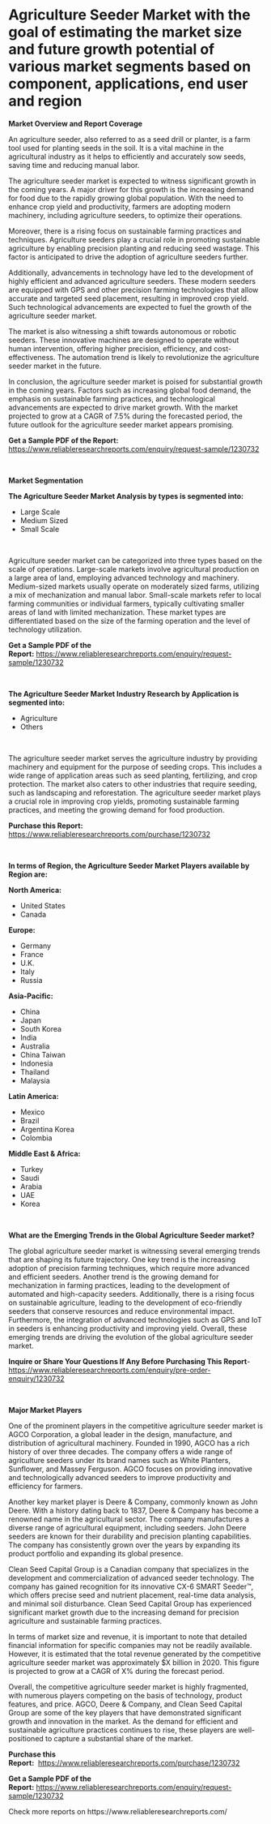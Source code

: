 <p><h1>Agriculture Seeder Market with the goal of estimating the market size and future growth potential of various market segments based on component, applications, end user and region</h1></p><p><strong>Market Overview and Report Coverage</strong></p>
<p><p>An agriculture seeder, also referred to as a seed drill or planter, is a farm tool used for planting seeds in the soil. It is a vital machine in the agricultural industry as it helps to efficiently and accurately sow seeds, saving time and reducing manual labor.</p><p>The agriculture seeder market is expected to witness significant growth in the coming years. A major driver for this growth is the increasing demand for food due to the rapidly growing global population. With the need to enhance crop yield and productivity, farmers are adopting modern machinery, including agriculture seeders, to optimize their operations.</p><p>Moreover, there is a rising focus on sustainable farming practices and techniques. Agriculture seeders play a crucial role in promoting sustainable agriculture by enabling precision planting and reducing seed wastage. This factor is anticipated to drive the adoption of agriculture seeders further.</p><p>Additionally, advancements in technology have led to the development of highly efficient and advanced agriculture seeders. These modern seeders are equipped with GPS and other precision farming technologies that allow accurate and targeted seed placement, resulting in improved crop yield. Such technological advancements are expected to fuel the growth of the agriculture seeder market.</p><p>The market is also witnessing a shift towards autonomous or robotic seeders. These innovative machines are designed to operate without human intervention, offering higher precision, efficiency, and cost-effectiveness. The automation trend is likely to revolutionize the agriculture seeder market in the future.</p><p>In conclusion, the agriculture seeder market is poised for substantial growth in the coming years. Factors such as increasing global food demand, the emphasis on sustainable farming practices, and technological advancements are expected to drive market growth. With the market projected to grow at a CAGR of 7.5% during the forecasted period, the future outlook for the agriculture seeder market appears promising.</p></p>
<p><strong>Get a Sample PDF of the Report:</strong> <a href="https://www.reliableresearchreports.com/enquiry/request-sample/1230732">https://www.reliableresearchreports.com/enquiry/request-sample/1230732</a></p>
<p>&nbsp;</p>
<p><strong>Market Segmentation</strong></p>
<p><strong>The Agriculture Seeder Market Analysis by types is segmented into:</strong></p>
<p><ul><li>Large Scale</li><li>Medium Sized</li><li>Small Scale</li></ul></p>
<p>&nbsp;</p>
<p><p>Agriculture seeder market can be categorized into three types based on the scale of operations. Large-scale markets involve agricultural production on a large area of land, employing advanced technology and machinery. Medium-sized markets usually operate on moderately sized farms, utilizing a mix of mechanization and manual labor. Small-scale markets refer to local farming communities or individual farmers, typically cultivating smaller areas of land with limited mechanization. These market types are differentiated based on the size of the farming operation and the level of technology utilization.</p></p>
<p><strong>Get a Sample PDF of the Report:</strong>&nbsp;<a href="https://www.reliableresearchreports.com/enquiry/request-sample/1230732">https://www.reliableresearchreports.com/enquiry/request-sample/1230732</a></p>
<p>&nbsp;</p>
<p><strong>The Agriculture Seeder Market Industry Research by Application is segmented into:</strong></p>
<p><ul><li>Agriculture</li><li>Others</li></ul></p>
<p>&nbsp;</p>
<p><p>The agriculture seeder market serves the agriculture industry by providing machinery and equipment for the purpose of seeding crops. This includes a wide range of application areas such as seed planting, fertilizing, and crop protection. The market also caters to other industries that require seeding, such as landscaping and reforestation. The agriculture seeder market plays a crucial role in improving crop yields, promoting sustainable farming practices, and meeting the growing demand for food production.</p></p>
<p><strong>Purchase this Report:</strong>&nbsp; <a href="https://www.reliableresearchreports.com/purchase/1230732">https://www.reliableresearchreports.com/purchase/1230732</a></p>
<p>&nbsp;</p>
<p><strong>In terms of Region, the Agriculture Seeder Market Players available by Region are:</strong></p>
<p>
    <p> <strong> North America: </strong>
        <ul>
            <li>United States</li>
            <li>Canada</li>
        </ul>
        </p> 
    <p> <strong> Europe: </strong>
        <ul>
            <li>Germany</li>
            <li>France</li>
            <li>U.K.</li>
            <li>Italy</li>
            <li>Russia</li>
        </ul>
        </p> 
    <p> <strong> Asia-Pacific: </strong>
        <ul>
            <li>China</li>
            <li>Japan</li>
            <li>South Korea</li>
            <li>India</li>
            <li>Australia</li>
            <li>China Taiwan</li>
            <li>Indonesia</li>
            <li>Thailand</li>
            <li>Malaysia</li>
        </ul>
        </p> 
    <p> <strong> Latin America: </strong>
        <ul>
            <li>Mexico</li>
            <li>Brazil</li>
            <li>Argentina Korea</li>
            <li>Colombia</li>
        </ul>
        </p> 
    <p> <strong> Middle East & Africa: </strong>
        <ul>
            <li>Turkey</li>
            <li>Saudi</li>
            <li>Arabia</li>
            <li>UAE</li>
            <li>Korea</li>
        </ul>
    </p>
    </p>
<p>&nbsp;</p>
<p><strong>What are the Emerging Trends in the Global Agriculture Seeder market?</strong></p>
<p><p>The global agriculture seeder market is witnessing several emerging trends that are shaping its future trajectory. One key trend is the increasing adoption of precision farming techniques, which require more advanced and efficient seeders. Another trend is the growing demand for mechanization in farming practices, leading to the development of automated and high-capacity seeders. Additionally, there is a rising focus on sustainable agriculture, leading to the development of eco-friendly seeders that conserve resources and reduce environmental impact. Furthermore, the integration of advanced technologies such as GPS and IoT in seeders is enhancing productivity and improving yield. Overall, these emerging trends are driving the evolution of the global agriculture seeder market.</p></p>
<p><strong>Inquire or Share Your Questions If Any Before Purchasing This Report</strong>- <a href="https://www.reliableresearchreports.com/enquiry/pre-order-enquiry/1230732">https://www.reliableresearchreports.com/enquiry/pre-order-enquiry/1230732</a></p>
<p>&nbsp;</p>
<p><strong>Major Market Players</strong></p>
<p><p>One of the prominent players in the competitive agriculture seeder market is AGCO Corporation, a global leader in the design, manufacture, and distribution of agricultural machinery. Founded in 1990, AGCO has a rich history of over three decades. The company offers a wide range of agriculture seeders under its brand names such as White Planters, Sunflower, and Massey Ferguson. AGCO focuses on providing innovative and technologically advanced seeders to improve productivity and efficiency for farmers.</p><p>Another key market player is Deere & Company, commonly known as John Deere. With a history dating back to 1837, Deere & Company has become a renowned name in the agricultural sector. The company manufactures a diverse range of agricultural equipment, including seeders. John Deere seeders are known for their durability and precision planting capabilities. The company has consistently grown over the years by expanding its product portfolio and expanding its global presence.</p><p>Clean Seed Capital Group is a Canadian company that specializes in the development and commercialization of advanced seeder technology. The company has gained recognition for its innovative CX-6 SMART Seeder™, which offers precise seed and nutrient placement, real-time data analysis, and minimal soil disturbance. Clean Seed Capital Group has experienced significant market growth due to the increasing demand for precision agriculture and sustainable farming practices.</p><p>In terms of market size and revenue, it is important to note that detailed financial information for specific companies may not be readily available. However, it is estimated that the total revenue generated by the competitive agriculture seeder market was approximately $X billion in 2020. This figure is projected to grow at a CAGR of X% during the forecast period.</p><p>Overall, the competitive agriculture seeder market is highly fragmented, with numerous players competing on the basis of technology, product features, and price. AGCO, Deere & Company, and Clean Seed Capital Group are some of the key players that have demonstrated significant growth and innovation in the market. As the demand for efficient and sustainable agriculture practices continues to rise, these players are well-positioned to capture a substantial share of the market.</p></p>
<p><strong>Purchase this Report:</strong>&nbsp;&nbsp;<a href="https://www.reliableresearchreports.com/purchase/1230732">https://www.reliableresearchreports.com/purchase/1230732</a></p>
<p></p>
<p><strong>Get a Sample PDF of the Report:</strong>&nbsp;<a href="https://www.reliableresearchreports.com/enquiry/request-sample/1230732">https://www.reliableresearchreports.com/enquiry/request-sample/1230732</a></p>
<p>Check more reports on https://www.reliableresearchreports.com/</p>